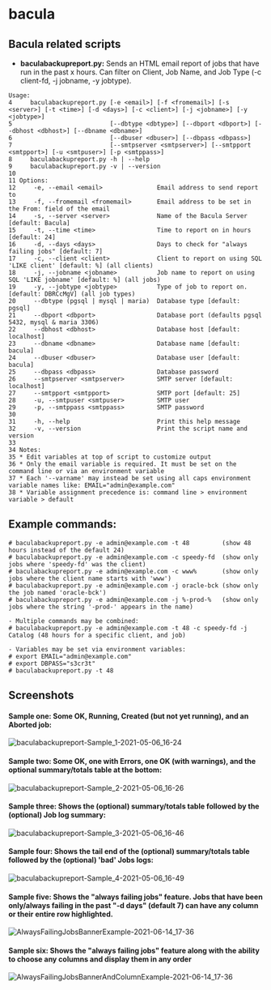 # bacula
## Bacula related scripts

- **baculabackupreport.py:** Sends an HTML email report of jobs that have run in the past x hours. Can filter on Client, Job Name, and Job Type (-c client-fd, -j jobname, -y jobtype).

```
Usage:
4     baculabackupreport.py [-e <email>] [-f <fromemail>] [-s <server>] [-t <time>] [-d <days>] [-c <client>] [-j <jobname>] [-y <jobtype>]
5                           [--dbtype <dbtype>] [--dbport <dbport>] [--dbhost <dbhost>] [--dbname <dbname>]
6                           [--dbuser <dbuser>] [--dbpass <dbpass>]
7                           [--smtpserver <smtpserver>] [--smtpport <smtpport>] [-u <smtpuser>] [-p <smtppass>]
8     baculabackupreport.py -h | --help
9     baculabackupreport.py -v | --version
10
11 Options:
12     -e, --email <email>               Email address to send report to
13     -f, --fromemail <fromemail>       Email address to be set in the From: field of the email
14     -s, --server <server>             Name of the Bacula Server [default: Bacula]
15     -t, --time <time>                 Time to report on in hours [default: 24]
16     -d, --days <days>                 Days to check for "always failing jobs" [default: 7]
17     -c, --client <client>             Client to report on using SQL 'LIKE client' [default: %] (all clients)
18     -j, --jobname <jobname>           Job name to report on using SQL 'LIKE jobname' [default: %] (all jobs)
19     -y, --jobtype <jobtype>           Type of job to report on. [default: DBRCcMgV] (all job types)
20     --dbtype (pgsql | mysql | maria)  Database type [default: pgsql]
21     --dbport <dbport>                 Database port (defaults pgsql 5432, mysql & maria 3306)
22     --dbhost <dbhost>                 Database host [default: localhost]
23     --dbname <dbname>                 Database name [default: bacula]
24     --dbuser <dbuser>                 Database user [default: bacula]
25     --dbpass <dbpass>                 Database password
26     --smtpserver <smtpserver>         SMTP server [default: localhost]
27     --smtpport <smtpport>             SMTP port [default: 25]
28     -u, --smtpuser <smtpuser>         SMTP user
29     -p, --smtppass <smtppass>         SMTP password
30
31     -h, --help                        Print this help message
32     -v, --version                     Print the script name and version
33
34 Notes:
35 * Edit variables at top of script to customize output
36 * Only the email variable is required. It must be set on the command line or via an environment variable
37 * Each '--varname' may instead be set using all caps environment variable names like: EMAIL="admin@example.com"
38 * Variable assignment precedence is: command line > environment variable > default
```
## Example commands:
```
# baculabackupreport.py -e admin@example.com -t 48         (show 48 hours instead of the default 24)
# baculabackupreport.py -e admin@example.com -c speedy-fd  (show only jobs where 'speedy-fd' was the client)
# baculabackupreport.py -e admin@example.com -c www%       (show only jobs where the client name starts with 'www')
# baculabackupreport.py -e admin@example.com -j oracle-bck (show only the job named 'oracle-bck')
# baculabackupreport.py -e admin@example.com -j %-prod-%   (show only jobs where the string '-prod-' appears in the name)

- Multiple commands may be combined:
# baculabackupreport.py -e admin@example.com -t 48 -c speedy-fd -j Catalog (48 hours for a specific client, and job)

- Variables may be set via environment variables:
# export EMAIL="admin@example.com"
# export DBPASS="s3cr3t"
# baculabackupreport.py -t 48
```

## Screenshots
#### Sample one: Some OK, Running, Created (but not yet running), and an Aborted job:
![baculabackupreport-Sample_1-2021-05-06_16-24](https://user-images.githubusercontent.com/108133/117374013-9a745580-ae89-11eb-9d39-8b5faf884338.png)

#### Sample two: Some OK, one with Errors, one OK (with warnings), and the optional summary/totals table at the bottom:
![baculabackupreport-Sample_2-2021-05-06_16-26](https://user-images.githubusercontent.com/108133/117374273-15d60700-ae8a-11eb-97b8-7a02b0f41399.png)

#### Sample three: Shows the (optional) summary/totals table followed by the (optional) Job log summary:
![baculabackupreport-Sample_3-2021-05-06_16-46](https://user-images.githubusercontent.com/108133/117374706-dd82f880-ae8a-11eb-8220-00edb1c4081a.png)

#### Sample four: Shows the tail end of the (optional) summary/totals table followed by the (optional) 'bad' Jobs logs:
![baculabackupreport-Sample_4-2021-05-06_16-49](https://user-images.githubusercontent.com/108133/117374978-65690280-ae8b-11eb-8b8a-3e7b82a1f0f7.png)

#### Sample five: Shows the "always failing jobs" feature. Jobs that have been only/always failing in the past "-d days" (default 7) can have any column or their entire row  highlighted.
![AlwaysFailingJobsBannerExample-2021-06-14_17-36](https://user-images.githubusercontent.com/108133/121972471-6f0e4180-cd38-11eb-8a42-3fdfe0d90f19.png)

#### Sample six: Shows the "always failing jobs" feature along with the ability to choose any columns and display them in any order
![AlwaysFailingJobsBannerAndColumnExample-2021-06-14_17-36](https://user-images.githubusercontent.com/108133/121972574-a67cee00-cd38-11eb-9266-b7b9617d8eab.png)

